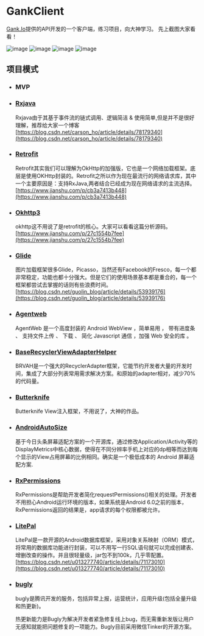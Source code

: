 # GankClient
[Gank.Io](http://gank.io/)提供的API开发的一个客户端，练习项目，向大神学习。
先上截图大家看看！

![image](https://github.com/youbec/GankClient/blob/master/images/m.jpg)
![image](https://github.com/youbec/GankClient/blob/master/images/3.jpg)
![image](https://github.com/youbec/GankClient/blob/master/images/2.jpg)
![image](https://github.com/youbec/GankClient/blob/master/images/4.jpg)

## 项目模式

* ### MVP

* ### [Rxjava](https://github.com/ReactiveX/RxJava)

	Rxjava由于其基于事件流的链式调用、逻辑简洁 & 使用简单,但是并不是很好理解，推荐给大家一个博客
	[https://blog.csdn.net/carson_ho/article/details/78179340](https://blog.csdn.net/carson_ho/article/details/78179340)

* ### [Retrofit](https://github.com/square/retrofit)

	Retrofit其实我们可以理解为OkHttp的加强版，它也是一个网络加载框架。底层是使用OKHttp封装的。Retrofit之所以作为现在最流行的网络请求库，其中一个主要原因是：支持RxJava,两者结合已经成为现在网络请求的主流选择。
[https://www.jianshu.com/p/cb3a7413b448](https://www.jianshu.com/p/cb3a7413b448)

* ### [Okhttp3](https://github.com/square/okhttp)

	okhttp这不用说了是retrofit的核心。大家可以看看这篇分析源码。[https://www.jianshu.com/p/27c1554b7fee](https://www.jianshu.com/p/27c1554b7fee)

* ### [Glide](https://github.com/bumptech/glide)

	图片加载框架很多Glide，Picasso，当然还有Facebook的Fresco，每一个都非常稳定，功能也都十分强大。但是它们的使用场景基本都是重合的，每一个框架都尝试去掌握的话则有些浪费时间。[https://blog.csdn.net/guolin_blog/article/details/53939176](https://blog.csdn.net/guolin_blog/article/details/53939176)

* ### [Agentweb](https://github.com/Justson/AgentWeb)

	 AgentWeb 是一个高度封装的 Android WebView ，简单易用 ， 带有进度条 、 支持文件上传 、 下载 、 简化 Javascript 通信 ，加强 Web 安全的库 。

* ### [BaseRecyclerViewAdapterHelper](https://github.com/CymChad/BaseRecyclerViewAdapterHelper)

	BRVAH是一个强大的RecyclerAdapter框架，它能节约开发者大量的开发时间，集成了大部分列表常用需求解决方案。和原始的adapter相对，减少70%的代码量。

* ### [Butterknife](https://github.com/JakeWharton/butterknife)

	Butterknife View注入框架，不用说了，大神的作品。

* ### [AndroidAutoSize](https://github.com/JessYanCoding/AndroidAutoSize)

	基于今日头条屏幕适配方案的一个开源库，通过修改Application/Activity等的DisplayMetrics中核心数据，使得在不同分辨率手机上对应的dp相等而达到每个显示的View占用屏幕的比例相同。确实是一个极低成本的 Android 屏幕适配方案.

* ### [RxPermissions](https://github.com/tbruyelle/RxPermissions)

	RxPermissions是帮助开发者简化requestPermissions()相关的处理。开发者不用担心Android运行环境的版本，如果系统是Android 6.0之前的版本，RxPermissions返回的结果是，app请求的每个权限都被允许。 

* ### [LitePal](https://github.com/LitePalFramework/LitePal)

	LitePal是一款开源的Android数据库框架，采用对象关系映射（ORM）模式，将常用的数据库功能进行封装，可以不用写一行SQL语句就可以完成创建表、增删改查的操作。并且很轻量级，jar包不到100k，几乎零配置。[https://blog.csdn.net/u013277740/article/details/71173010](https://blog.csdn.net/u013277740/article/details/71173010)

* ### [bugly](https://bugly.qq.com/)

	bugly是腾讯开发的服务，包括异常上报，运营统计，应用升级(包括全量升级和热更新)。
	
	热更新能力是Bugly为解决开发者紧急修复线上bug，而无需重新发版让用户无感知就能把问题修复的一项能力。Bugly目前采用微信Tinker的开源方案。


